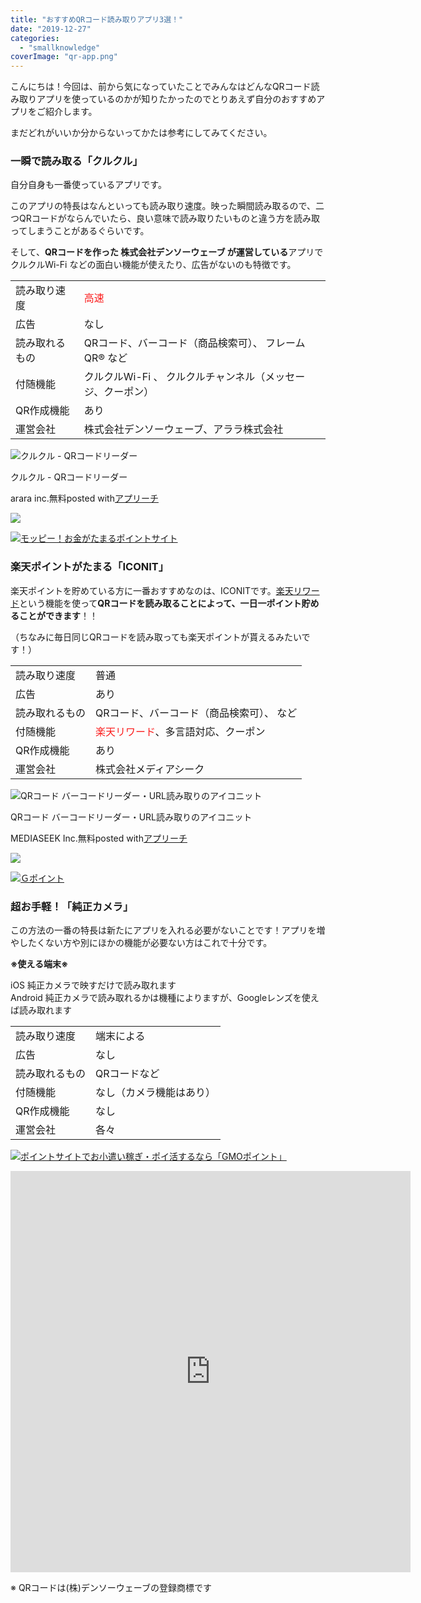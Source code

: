 ```yaml
---
title: "おすすめQRコード読み取りアプリ3選！"
date: "2019-12-27"
categories: 
  - "smallknowledge"
coverImage: "qr-app.png"
---
```


こんにちは！今回は、前から気になっていたことでみんなはどんなQRコード読み取りアプリを使っているのかが知りたかったのでとりあえず自分のおすすめアプリをご紹介します。

まだどれがいいか分からないってかたは参考にしてみてください。

### 一瞬で読み取る「クルクル」

自分自身も一番使っているアプリです。

このアプリの特長はなんといっても読み取り速度。映った瞬間読み取るので、二つQRコードがならんでいたら、良い意味で読み取りたいものと違う方を読み取ってしまうことがあるぐらいです。

そして、**QRコードを作った 株式会社デンソーウェーブ が運営している**アプリで クルクルWi-Fi などの面白い機能が使えたり、広告がないのも特徴です。

<table class=""><tbody><tr><td>読み取り速度</td><td><span class="ci-bold"><span style="color: #fb1e1e" class="artb-font-color">高速</span></span></td></tr><tr><td>広告</td><td><span class="ci-bold">なし</span></td></tr><tr><td>読み取れるもの</td><td>QRコード、バーコード（商品検索可）、 フレームQR® など</td></tr><tr><td>付随機能</td><td><span class="ci-bold">クルクルWi-Fi 、 クルクルチャンネル（メッセージ、クーポン）</span></td></tr><tr><td>QR作成機能</td><td><span class="ci-bold">あり</span></td></tr><tr><td>運営会社</td><td>株式会社デンソーウェーブ、アララ株式会社</td></tr></tbody></table>

![クルクル - QRコードリーダー](images/512x512bb.jpg)

クルクル - QRコードリーダー

arara inc.無料posted with[アプリーチ](https://mama-hack.com/app-reach/ "アプリーチ")

[![](https://nabettu.github.io/appreach/img/gplay_ja.png)](https://apps.apple.com/jp/app/%25E3%2582%25AF%25E3%2583%25AB%25E3%2582%25AF%25E3%2583%25AB-qr%25E3%2582%25B3%25E3%2583%25BC%25E3%2583%2589%25E3%2583%25AA%25E3%2583%25BC%25E3%2583%2580%25E3%2583%25BC/id911719423?uo=4)

[![モッピー！お金がたまるポイントサイト](images/468x60-4.jpg)](https://pc.moppy.jp/entry/invite.php?invite=UrnFe1e1&type=shopping)

### 楽天ポイントがたまる「ICONIT」

楽天ポイントを貯めている方に一番おすすめなのは、ICONITです。[楽天リワード](https://reward.rakuten.co.jp/app/)という機能を使って**QRコードを読み取ることによって、一日一ポイント貯めることができます**！！

（ちなみに毎日同じQRコードを読み取っても楽天ポイントが貰えるみたいです！）

<table class=""><tbody><tr><td>読み取り速度</td><td>普通</td></tr><tr><td>広告</td><td>あり</td></tr><tr><td>読み取れるもの</td><td>QRコード、バーコード（商品検索可）、 など</td></tr><tr><td>付随機能</td><td><span class="ci-bold"><span style="color: #fb1e1e" class="artb-font-color">楽天リワード</span>、多言語対応、クーポン</span></td></tr><tr><td>QR作成機能</td><td><span class="ci-bold">あり</span></td></tr><tr><td>運営会社</td><td>株式会社メディアシーク</td></tr></tbody></table>

![QRコード バーコードリーダー・URL読み取りのアイコニット](images/512x512bb.jpg)

QRコード バーコードリーダー・URL読み取りのアイコニット

MEDIASEEK Inc.無料posted with[アプリーチ](https://mama-hack.com/app-reach/ "アプリーチ")

[![](images/gplay_ja.png)](https://apps.apple.com/jp/app/qr%25E3%2582%25B3%25E3%2583%25BC%25E3%2583%2589-%25E3%2583%2590%25E3%2583%25BC%25E3%2582%25B3%25E3%2583%25BC%25E3%2583%2589%25E3%2583%25AA%25E3%2583%25BC%25E3%2583%2580%25E3%2583%25BC-url%25E8%25AA%25AD%25E3%2581%25BF%25E5%258F%2596%25E3%2582%258A%25E3%2581%25AE%25E3%2582%25A2%25E3%2582%25A4%25E3%2582%25B3%25E3%2583%258B%25E3%2583%2583%25E3%2583%2588/id480090210?uo=4)

[![Ｇポイント](images/468x60gpoint02.gif)](https://www.gpoint.co.jp/fd/?u=5876929&r=35)

### 超お手軽！「純正カメラ」

この方法の一番の特長は新たにアプリを入れる必要がないことです！アプリを増やしたくない方や別にほかの機能が必要ない方はこれで十分です。

**※使える端末※**

iOS 純正カメラで映すだけで読み取れます  
Android 純正カメラで読み取れるかは機種によりますが、Googleレンズを使えば読み取れます

<table class=""><tbody><tr><td>読み取り速度</td><td>端末による</td></tr><tr><td>広告</td><td><span class="ci-bold">なし</span></td></tr><tr><td>読み取れるもの</td><td>QRコードなど</td></tr><tr><td>付随機能</td><td>なし（カメラ機能はあり）</td></tr><tr><td>QR作成機能</td><td>なし</td></tr><tr><td>運営会社</td><td>各々</td></tr></tbody></table>

[![ポイントサイトでお小遣い稼ぎ・ポイ活するなら「GMOポイント」](images/friend-gmopoint.png)](https://point.gmo.jp/member/registration?uid=0VZ+Y8rTPtqng+JjOvv1uA==)

<iframe src="https://docs.google.com/forms/d/e/1FAIpQLSfom-n0UXqXyxQZom1O9W7WWcDQ4N2miC70TiNF9BNfoiRmiw/viewform?embedded=true" width="640" height="642" frameborder="0" marginheight="0" marginwidth="0">読み込んでいます…</iframe>

※ QRコードは(株)デンソーウェーブの登録商標です
